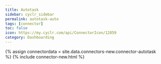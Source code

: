 ```yaml
---
title: Autotask
sidebar: cyclr_sidebar
permalink: autotask-auto
tags: [connector]
toc: false
icon: https://my.cyclr.com/api/ConnectorIcon/12859
category: Dashboarding
---
```

{% assign connectordata = site.data.connectors-new.connector-autotask %}
{% include connector-new.html %}	